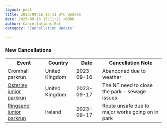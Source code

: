 ```yaml
---
layout: post
title: 2023/09/16 15:11 UTC Update
date: 2023-09-16 15:11:21 +0000
author: Cancellations Bot
category: 'Cancellation Update'

---
```


<h3>New Cancellations</h3>
<div class='hscrollable'>
<table style='width: 100%'>
    <tr>
        <th>Event</th>
        <th>Country</th>
        <th>Date</th>
        <th>Cancellation Note</th>
    </tr>
    <tr>
        <td>Cromhall parkrun</td>
        <td>United Kingdom</td>
        <td>2023-09-16</td>
        <td>Abandoned due to weather</td>
    </tr>
    <tr>
        <td><a href="https://www.parkrun.org.uk/osterley-juniors">Osterley junior parkrun</a></td>
        <td>United Kingdom</td>
        <td>2023-09-17</td>
        <td>The NT need to close the park - sewage issues</td>
    </tr>
    <tr>
        <td><a href="https://www.parkrun.ie/ringsend-juniors">Ringsend junior parkrun</a></td>
        <td>Ireland</td>
        <td>2023-09-17</td>
        <td>Route unsafe due to major works going on in park</td>
    </tr>
</table>
</div>
